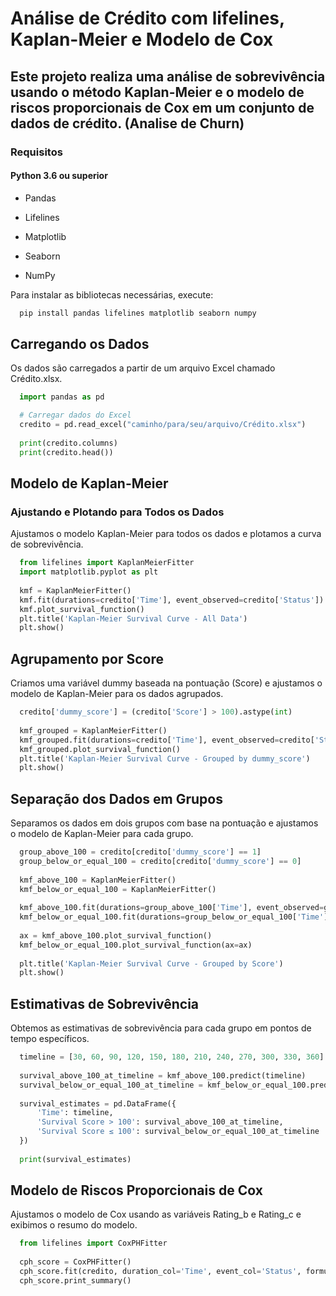 # Análise de Crédito com lifelines, Kaplan-Meier e Modelo de Cox
## Este projeto realiza uma análise de sobrevivência usando o método Kaplan-Meier e o modelo de riscos proporcionais de Cox em um conjunto de dados de crédito. (Analise de Churn)

### Requisitos
#### Python 3.6 ou superior

* Pandas

* Lifelines

* Matplotlib

* Seaborn

* NumPy

Para instalar as bibliotecas necessárias, execute:

```bash
  pip install pandas lifelines matplotlib seaborn numpy

```

## Carregando os Dados
Os dados são carregados a partir de um arquivo Excel chamado Crédito.xlsx.

```python
  import pandas as pd

  # Carregar dados do Excel
  credito = pd.read_excel("caminho/para/seu/arquivo/Crédito.xlsx")
  
  print(credito.columns)
  print(credito.head())

```

## Modelo de Kaplan-Meier
### Ajustando e Plotando para Todos os Dados
Ajustamos o modelo Kaplan-Meier para todos os dados e plotamos a curva de sobrevivência.

```python
  from lifelines import KaplanMeierFitter
  import matplotlib.pyplot as plt
  
  kmf = KaplanMeierFitter()
  kmf.fit(durations=credito['Time'], event_observed=credito['Status'])
  kmf.plot_survival_function()
  plt.title('Kaplan-Meier Survival Curve - All Data')
  plt.show()

```

## Agrupamento por Score
Criamos uma variável dummy baseada na pontuação (Score) e ajustamos o modelo de Kaplan-Meier para os dados agrupados.

```python
  credito['dummy_score'] = (credito['Score'] > 100).astype(int)
  
  kmf_grouped = KaplanMeierFitter()
  kmf_grouped.fit(durations=credito['Time'], event_observed=credito['Status'], label='dummy_score')
  kmf_grouped.plot_survival_function()
  plt.title('Kaplan-Meier Survival Curve - Grouped by dummy_score')
  plt.show()

```

## Separação dos Dados em Grupos
Separamos os dados em dois grupos com base na pontuação e ajustamos o modelo de Kaplan-Meier para cada grupo.

```python
  group_above_100 = credito[credito['dummy_score'] == 1]
  group_below_or_equal_100 = credito[credito['dummy_score'] == 0]
  
  kmf_above_100 = KaplanMeierFitter()
  kmf_below_or_equal_100 = KaplanMeierFitter()
  
  kmf_above_100.fit(durations=group_above_100['Time'], event_observed=group_above_100['Status'], label='Score > 100')
  kmf_below_or_equal_100.fit(durations=group_below_or_equal_100['Time'], event_observed=group_below_or_equal_100['Status'], label='Score ≤ 100')
  
  ax = kmf_above_100.plot_survival_function()
  kmf_below_or_equal_100.plot_survival_function(ax=ax)
  
  plt.title('Kaplan-Meier Survival Curve - Grouped by Score')
  plt.show()

```

## Estimativas de Sobrevivência
Obtemos as estimativas de sobrevivência para cada grupo em pontos de tempo específicos.

```python
  timeline = [30, 60, 90, 120, 150, 180, 210, 240, 270, 300, 330, 360]
  
  survival_above_100_at_timeline = kmf_above_100.predict(timeline)
  survival_below_or_equal_100_at_timeline = kmf_below_or_equal_100.predict(timeline)
  
  survival_estimates = pd.DataFrame({
      'Time': timeline,
      'Survival Score > 100': survival_above_100_at_timeline,
      'Survival Score ≤ 100': survival_below_or_equal_100_at_timeline
  })
  
  print(survival_estimates)

```

## Modelo de Riscos Proporcionais de Cox
Ajustamos o modelo de Cox usando as variáveis Rating_b e Rating_c e exibimos o resumo do modelo.

```python
  from lifelines import CoxPHFitter
  
  cph_score = CoxPHFitter()
  cph_score.fit(credito, duration_col='Time', event_col='Status', formula='Rating_b + Rating_c')
  cph_score.print_summary()

```
